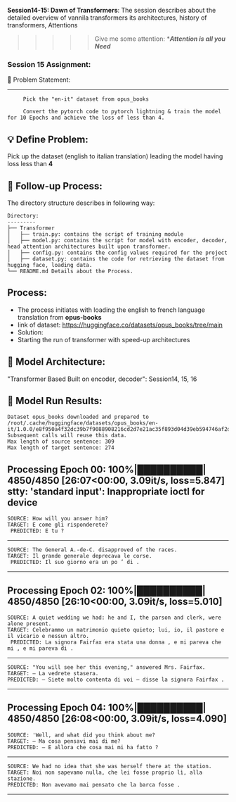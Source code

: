 **Session14-15: Dawn of Transformers**: The session describes about the detailed overview of vannila transformers its architectures, history of transformers, Attentions


>>>>> Give me some attention: ******Attention is all you Need*****
  
 
### Session 15 Assignment: 

🔏 Problem Statement:

--------------------

         Pick the "en-it" dataset from opus_books
         
         Convert the pytorch code to pytorch lightning & train the model for 10 Epochs and achieve the loss of less than 4.

    
💡 Define Problem:
------------------
 Pick up the dataset (english to italian translation) leading the model having loss less than **4**
 
🚦 Follow-up Process:
-----------------
 The directory structure describes in following way:

    Directory: 
    ---------
    ├── Transformer
    │   ├── train.py: contains the script of training module
    │   ├── model.py: contains the script for model with encoder, decoder, head attention architectures built upon transformer.
    │   ├── config.py: contains the config values required for the project
    │   ├── dataset.py: contains the code for retrieving the dataset from hugging face, loading data.
    └── README.md Details about the Process.

  Process:
  -------
  * The process initiates with loading the english to french language translation from **opus-books**
  * link of dataset: https://huggingface.co/datasets/opus_books/tree/main
  * Solution:
  * Starting the run of transformer with speed-up architectures


🔑 Model Architecture:
---------------------
 "Transformer Based Built on encoder, decoder": Session14, 15, 16


💊 Model Run Results: 
-------------------

    Dataset opus_books downloaded and prepared to /root/.cache/huggingface/datasets/opus_books/en-it/1.0.0/e8f950a4f32dc39b7f9088908216cd2d7e21ac35f893d04d39eb594746af2daf. Subsequent calls will reuse this data.
    Max length of source sentence: 309
    Max length of target sentence: 274

Processing Epoch 00: 100%|██████████| 4850/4850 [26:07<00:00,  3.09it/s, loss=5.847]
stty: 'standard input': Inappropriate ioctl for device
--------------------------------------------------------------------------------
    SOURCE: How will you answer him?
    TARGET: E come gli risponderete?
     PREDICTED: E tu ?
--------------------------------------------------------------------------------
    SOURCE: The General A.-de-C. disapproved of the races.
    TARGET: Il grande generale deprecava le corse.
     PREDICTED: Il suo giorno era un po ’ di .
--------------------------------------------------------------------------------


Processing Epoch 02: 100%|██████████| 4850/4850 [26:10<00:00,  3.09it/s, loss=5.010]
--------------------------------------------------------------------------------
    SOURCE: A quiet wedding we had: he and I, the parson and clerk, were alone present.
    TARGET: Celebrammo un matrimonio quieto quieto; lui, io, il pastore e il vicario e nessun altro.
     PREDICTED: La signora Fairfax era stata una donna , e mi pareva che mi , e mi pareva di .
--------------------------------------------------------------------------------
    SOURCE: "You will see her this evening," answered Mrs. Fairfax.
    TARGET: — La vedrete stasera.
    PREDICTED: — Siete molto contenta di voi — disse la signora Fairfax .
--------------------------------------------------------------------------------


Processing Epoch 04: 100%|██████████| 4850/4850 [26:08<00:00,  3.09it/s, loss=4.090]
--------------------------------------------------------------------------------
    SOURCE: 'Well, and what did you think about me?
    TARGET: — Ma cosa pensavi mai di me?
    PREDICTED: — E allora che cosa mai mi ha fatto ?
--------------------------------------------------------------------------------
    SOURCE: We had no idea that she was herself there at the station.
    TARGET: Noi non sapevamo nulla, che lei fosse proprio lì, alla stazione.
    PREDICTED: Non avevamo mai pensato che la barca fosse .
--------------------------------------------------------------------------------
